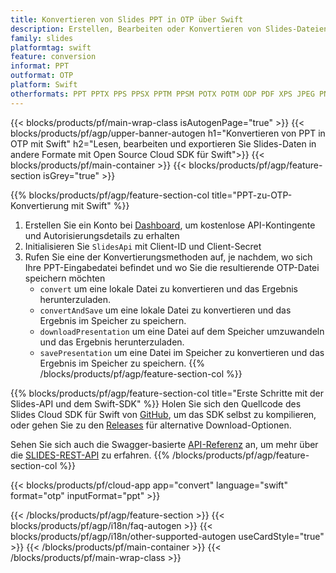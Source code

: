 ```yaml
---
title: Konvertieren von Slides PPT in OTP über Swift
description: Erstellen, Bearbeiten oder Konvertieren von Slides-Dateien mit REST API und Open Source Swift SDKSlides files with REST API & Open Source Swift SDK
family: slides
platformtag: swift
feature: conversion
informat: PPT
outformat: OTP
platform: Swift
otherformats: PPT PPTX PPS PPSX PPTM PPSM POTX POTM ODP PDF XPS JPEG PNG BMP TIFF SVG HTML SWF HTML5 GIF XAML MD MPEG4
---
```


{{< blocks/products/pf/main-wrap-class isAutogenPage="true" >}}
{{< blocks/products/pf/agp/upper-banner-autogen h1="Konvertieren von PPT in OTP mit Swift" h2="Lesen, bearbeiten und exportieren Sie Slides-Daten in andere Formate mit Open Source Cloud SDK für Swift">}}
{{< blocks/products/pf/main-container >}}
{{< blocks/products/pf/agp/feature-section isGrey="true" >}}

{{% blocks/products/pf/agp/feature-section-col title="PPT-zu-OTP-Konvertierung mit Swift" %}}
1. Erstellen Sie ein Konto bei <a href="https://dashboard.aspose.cloud/">Dashboard</a>, um kostenlose API-Kontingente und Autorisierungsdetails zu erhalten
1. Initialisieren Sie ```SlidesApi``` mit Client-ID und Client-Secret
1. Rufen Sie eine der Konvertierungsmethoden auf, je nachdem, wo sich Ihre PPT-Eingabedatei befindet und wo Sie die resultierende OTP-Datei speichern möchten
    - ```convert``` um eine lokale Datei zu konvertieren und das Ergebnis herunterzuladen.
    - ```convertAndSave``` um eine lokale Datei zu konvertieren und das Ergebnis im Speicher zu speichern.
    - ```downloadPresentation``` um eine Datei auf dem Speicher umzuwandeln und das Ergebnis herunterzuladen.
    - ```savePresentation``` um eine Datei im Speicher zu konvertieren und das Ergebnis im Speicher zu speichern.
{{% /blocks/products/pf/agp/feature-section-col %}}

{{% blocks/products/pf/agp/feature-section-col title="Erste Schritte mit der Slides-API und dem Swift-SDK" %}}
Holen Sie sich den Quellcode des Slides Cloud SDK für Swift von [GitHub](https://github.com/aspose-slides-cloud/aspose-slides-cloud-swift), um das SDK selbst zu kompilieren, oder gehen Sie zu den [Releases](https://releases.aspose.cloud/) für alternative Download-Optionen.

Sehen Sie sich auch die Swagger-basierte [API-Referenz](https://apireference.aspose.cloud/slides/) an, um mehr über die [SLIDES-REST-API](https://products.aspose.cloud/slides/curl/) zu erfahren.
{{% /blocks/products/pf/agp/feature-section-col %}}

{{< blocks/products/pf/cloud-app app="convert" language="swift" format="otp" inputFormat="ppt" >}}

{{< /blocks/products/pf/agp/feature-section >}}
{{< blocks/products/pf/agp/i18n/faq-autogen >}}
{{< blocks/products/pf/agp/i18n/other-supported-autogen useCardStyle="true" >}}
{{< /blocks/products/pf/main-container >}}
{{< /blocks/products/pf/main-wrap-class >}}